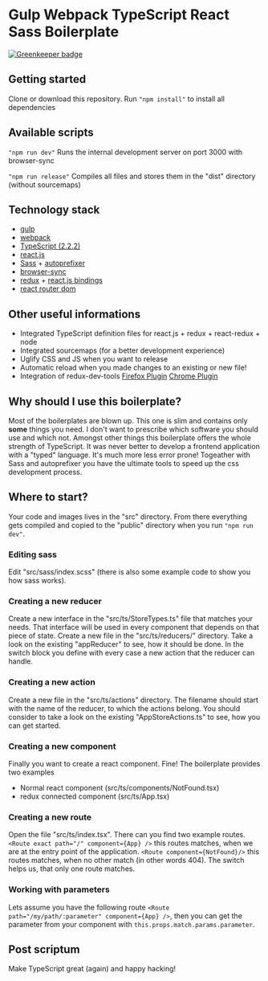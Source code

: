 # Gulp Webpack TypeScript React Sass Boilerplate

[![Greenkeeper badge](https://badges.greenkeeper.io/YannickFricke/gulp-webpack-typescript-react-sass-boilerplate.svg)](https://greenkeeper.io/)

## Getting started
Clone or download this repository. Run `"npm install"` to install all dependencies

## Available scripts
`"npm run dev"` Runs the internal development server on port 3000 with browser-sync

`"npm run release"` Compiles all files and stores them in the "dist" directory (without sourcemaps)

## Technology stack
* [gulp](http://gulpjs.com/)
* [webpack](https://webpack.js.org/)
* [TypeScript (2.2.2)](http://www.typescriptlang.org/)
* [react.js](https://facebook.github.io/react/)
* [Sass](https://sass-lang.com/) + [autoprefixer](https://github.com/postcss/autoprefixer)
* [browser-sync](https://www.browsersync.io/)
* [redux](http://redux.js.org/) + [react.js bindings](https://github.com/reactjs/redux)
* [react router dom](https://www.npmjs.com/package/react-router-dom)

## Other useful informations
* Integrated TypeScript definition files for react.js + redux + react-redux + node
* Integrated sourcemaps (for a better development experience)
* Uglify CSS and JS when you want to release
* Automatic reload when you made changes to an existing or new file!
* Integration of redux-dev-tools [Firefox Plugin](https://addons.mozilla.org/en-US/firefox/addon/remotedev/) [Chrome Plugin](https://chrome.google.com/webstore/detail/redux-devtools/lmhkpmbekcpmknklioeibfkpmmfibljd)

## Why should I use this boilerplate?
Most of the boilerplates are blown up. This one is slim and contains only **some** things you need. I don't want to prescribe which software you should use and which not. Amongst other things this boilerplate offers the whole strength of TypeScript. It was never better to develop a frontend application with a "typed" language. It's much more less error prone! Togeather with Sass and autoprefixer you have the ultimate tools to speed up the css development process.

## Where to start?
Your code and images lives in the "src" directory. From there everything gets compiled and copied to the "public" directory when you run `"npm run dev"`.

### Editing sass
Edit "src/sass/index.scss" (there is also some example code to show you how sass works).

### Creating a new reducer
Create a new interface in the "src/ts/StoreTypes.ts" file that matches your needs. That interface will be used in every component that depends on that piece of state.
Create a new file in the "src/ts/reducers/" directory. Take a look on the existing "appReducer" to see, how it should be done. In the switch block you define with every case a new action that the reducer can handle.

### Creating a new action
Create a new file in the "src/ts/actions" directory. The filename should start with the name of the reducer, to which the actions belong. You should consider to take a look on the existing "AppStoreActions.ts" to see, how you can get started.

### Creating a new component
Finally you want to create a react component. Fine! The boilerplate provides two examples
* Normal react component (src/ts/components/NotFound.tsx)
* redux connected component (src/ts/App.tsx)

### Creating a new route
Open the file "src/ts/index.tsx". There can you find two example routes.
`<Route exact path="/" component={App} />` this routes matches, when we are at the entry point of the application.
`<Route component={NotFound}/>` this routes matches, when no other match (in other words 404).
The switch helps us, that only one route matches.

### Working with parameters
Lets assume you have the following route `<Route path="/my/path/:parameter" component={App} />`, then you can get the parameter from your component with `this.props.match.params.parameter`.

## Post scriptum
Make TypeScript great (again) and happy hacking!
